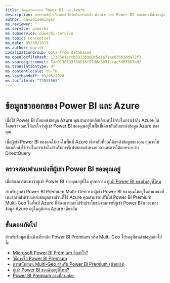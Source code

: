 ```yaml
---
title: ข้อมูลขาออกของ Power BI และ Azure
description: ทำความเข้าใจเกี่ยวกับค่าใช้จ่ายในการเข้าถึง Azure และ Power BI ตามสถานที่ตั้งของผู้เช่าและ Power BI Premium
author: davidiseminger
ms.reviewer: ''
ms.service: powerbi
ms.subservice: powerbi-service
ms.topic: conceptual
ms.date: 05/08/2019
ms.author: davidi
LocalizationGroup: Data from databases
ms.openlocfilehash: 17175e1accb5013b960c5e1a71ae036b3dda72f3
ms.sourcegitcommit: 7aa0136f93f88516f97ddd8031ccac5d07863b92
ms.translationtype: HT
ms.contentlocale: th-TH
ms.lasthandoff: 05/05/2020
ms.locfileid: "73855565"
---
```

# <a name="power-bi-and-azure-egress"></a>ข้อมูลขาออกของ Power BI และ Azure

เมื่อใช้ Power BI กับแหล่งข้อมูล Azure คุณสามารถหลีกเลี่ยงค่าใช้จ่ายในการเข้าถึง Azure ได้โดยตรวจสอบให้แน่ใจว่าผู้เช่า Power BI ของคุณอยู่ในพื้นที่เดียวกันกับแหล่งข้อมูล Azure ของคุณ

เมื่อผู้เช่า Power BI ของคุณใช้งานในพื้นที่ Azure เดียวกับที่คุณใช้แหล่งข้อมูลของคุณ คุณจะไม่ต้องเสียค่าใช้จ่ายในการเข้าถึงสำหรับการรีเฟรชตามกำหนดเวลาและการโต้ตอบระหว่าง DirectQuery 

## <a name="determining-where-your-power-bi-tenant-is-located"></a>ตรวจสอบตำแหน่งที่ผู้เช่า Power BI ของคุณอยู่

เมื่อต้องการค้นหาว่าผู้เช่า Power BI ของคุณอยู่ที่ใด ดูบทความ [ผู้เช่า Power BI ของฉันอยู่ที่ไหน](service-admin-where-is-my-tenant-located.md)

สำหรับลูกค้า Power BI Premium Multi-Geo หากผู้เช่า Power BI ของคุณไม่อยู่ในตำแหน่งที่เหมาะสมสำหรับแหล่งข้อมูลบางส่วนที่ใช้ Azure คุณสามารถปรับใช้ Power BI Premium Multi-Geo ในพื้นที่ Azure ที่ต้องการและได้รับประโยชน์จากการที่ผู้เช่า Power BI และแหล่งข้อมูล Azure อยู่ในภูมิภาค Azure เดียวกัน

## <a name="next-steps"></a>ขั้นตอนถัดไป

สำหรับข้อมูลเพิ่มเติมเกี่ยวกับ Power BI Premium หรือ Multi-Geo โปรดดูที่แหล่งข้อมูลต่อไปนี้:

* [Microsoft Power BI Premium คืออะไร?](service-premium-what-is.md)
* [วิธีการซื้อ Power BI Premium](service-admin-premium-purchase.md)
* [การสนับสนุน Multi-Geo สำหรับ Power BI Premium (ตัวอย่าง)](service-admin-premium-multi-geo.md)
* [ผู้เช่า Power BI ของฉันอยู่ที่ไหน?](service-admin-where-is-my-tenant-located.md)
* [Power BI Premium ถามที่ถามบ่อย](service-premium-faq.md)


